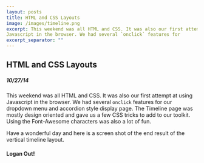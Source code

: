```yaml
---
layout: posts
title: HTML and CSS Layouts
image: /images/timeline.png
excerpt: This weekend was all HTML and CSS. It was also our first attempt at using
Javascript in the browser. We had several `onclick` features for
excerpt_separator: ""
---
```

## HTML and CSS Layouts

##### 10/27/14

This weekend was all HTML and CSS. It was also our first attempt at using
Javascript in the browser. We had several `onclick` features for our dropdown
menu and accordion style display page. The Timeline page was mostly design
oriented and gave us a few CSS tricks to add to our toolkit. Using the
Font-Awesome characters was also a lot of fun.


Have a wonderful day and here is a screen shot of the end result of the
vertical timeline layout.

#### Logan Out!
